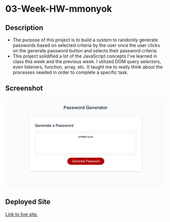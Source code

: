 # 03-Week-HW-mmonyok

## Description
- The purpose of this project is to build a system to randomly generate passwords based on selected criteria by the user once the user clicks on the generate password button and selects their password criteria.
- This project solidified a lot of the JavaScript concepts I've learned in class this week and the previous week. I utilized DOM query selectors, even listeners, function, array, etc. It taught me to really think about the processes needed in order to complete a specific task. 

## Screenshot
![Screenshot of finished project.](Assets/Images/screenshot.png)

## Deployed Site
[Link to live site.](https://mmonyok.github.io/03-Week-HW-mmonyok/)
